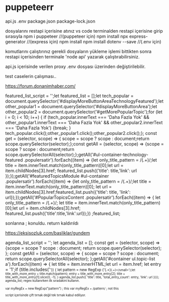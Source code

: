 # puppeteerr

api.js 
.env
package.json
package-lock.json

dosyalarını restapi içerisine atınız
vs code terminalden restapi içerisine girip sırasıyla
npm i puppeteer //(puppeteer için)
npm install
npx express-generator //(express için)
npm install
npm install dotenv --save //(.env için)

komutlarını çalıştırınız gerekli dosyaların yükleme işlemi bittikten sonra restapi içerisinden terminale 'node api' yazarak çalıştırabilirsiniz.

api.js içerisinde verilen proxy .env dosyası üzerinden değiştirilebilir.





 test caselerin çalışması..
 
 https://forum.donanimhaber.com/

featured_list_script = '';let featured_list = [];let tech_popular = document.querySelector('#displayMoreButtonAreaTechnologyFeatured');let other_popular1 = document.querySelector('#displayMoreButtonArea');let other_popular2 = document.querySelector('#getMorePopularTopic');for (let i = 0; i < 10; i++) { if (tech_popular.innerText === 'Daha Fazla Yok' && other_popular1.innerText === 'Daha Fazla Yok' && other_popular2.innerText === 'Daha Fazla Yok') {break; } tech_popular.click();other_popular1.click();other_popular2.click();}; const get = (selector, scope) => { scope = scope ? scope : document;return scope.querySelector(selector);};const getAll = (selector, scope) => {scope = scope ? scope : document;return scope.querySelectorAll(selector);};getAll('#ul-container-technology-featured .populersatir').forEach((item) => {let only_title_pattern = /(.+)/;let title = item.innerText.match(only_title_pattern)[0];let url = item.childNodes[3].href; featured_list.push({'title': title,'link': url });});getAll('#featuredTopicsModule #ul-container .populersatir').forEach((item) => {let only_title_pattern = /(.+)/;let title = item.innerText.match(only_title_pattern)[0]; let url = item.childNodes[3].href;featured_list.push({'title': title, 'link': url});});getAll('#PopularTopicsContent .populersatir').forEach((item) => { let only_title_pattern = /(.+)/; let title = item.innerText.match(only_title_pattern)[0];let url = item.childNodes[3].href; featured_list.push({'title':title,'link':url});}) ;featured_list;

sonlarına ; konuldu. return kaldırıldı

https://eksisozluk.com/basliklar/gundem

agenda_list_script = ''; let agenda_list = []; const get = (selector, scope) => {scope = scope ? scope : document; return scope.querySelector(selector); }; const getAll = (selector, scope) => { scope = scope ? scope : document; return scope.querySelectorAll(selector); };getAll('#container ul.topic-list a').forEach((item) => { let title = item.innerHTML;let url = item.href; let entry = '1';if (title.includes('<small>')) { let pattern = new RegExp ('(.+)<small>(.+)<\/small>');let title_with_more_entry = title.match(pattern); entry = title_with_more_entry[2]; title = title_with_more_entry[1].slice(0, -1); } agenda_list.push({   'title': title,  'total_entry_count': entry,  'link': url })}); agenda_list;
regex kullanırken ilk sıradakini kullanın.

var myRegEx = new RegExp("pattern") ; this
var myRegEx = /pattern/ ; not this


script içerisinde çift tırnak değil tek tırnak kabul ediliyor.

